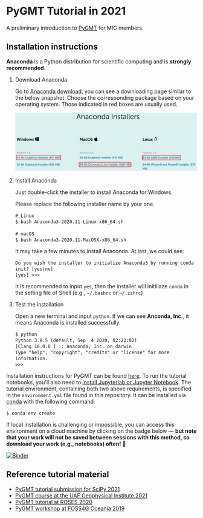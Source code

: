 # PyGMT Tutorial in 2021

A preliminary introduction to [PyGMT](https://www.pygmt.org/) for MIG members.

## Installation instructions

**Anaconda** is a Python distribution for scientific computing and is **strongly
recommended**.

1.  Download Anaconda

    Go to [Anaconda download](https://www.anaconda.com/products/individual#Downloads),
    you can see a downloading page similar to the below snapshot. Choose the corresponding
    package based on your operating system. Those indicated in red boxes are usually
    used.

    ![Download Anaconda](anaconda-download.png)

2.  Install Anaconda

    Just double-click the installer to install Anaconda for Windows.

    Please replace the following installer name by your one.
    ```
    # Linux
    $ bash Anaconda3-2020.11-Linux-x86_64.sh

    # macOS
    $ bash Anaconda3-2020.11-MacOSX-x86_64.sh
    ```

    It may take a few minutes to install Anaconda. At last, we could see:
    ```
    Do you wish the installer to initialize Anaconda3 by running conda init? [yes|no]
    [yes] >>>
    ```
    It is recommended to input `yes`, then the installer will initiliaze `conda`
    in the setting file of Shell (e.g., `~/.bashrc` or `~/.zshrc`)

3.  Test the installation

    Open a new terminal and input `python`. If we can see **Anconda, Inc.**, it
    means Anaconda is installed successfully.

    ```
    $ python
    Python 3.8.5 (default, Sep  4 2020, 02:22:02)
    [Clang 10.0.0 ] :: Anaconda, Inc. on darwin
    Type "help", "copyright", "credits" or "license" for more information.
    >>>
    ```

Installation instructions for PyGMT can be found
[here](https://www.pygmt.org/latest/install.html). To run the tutorial
notebooks, you'll also need to
[install Jupyterlab or Jupyter Notebook](https://jupyter.org/install).
The tutorial environment, containing both two above requirements, is specified
in the `environment.yml` file found in this repository. It can be installed via
[conda](https://docs.conda.io/en/latest/) with the following command:
```
$ conda env create
```

If local installation is challenging or impossible, you can access this environment
on a cloud machine by clicking on the badge below — **but note that your work will
not be saved between sessions with this method, so download your work (e.g.,
notebooks) often!** 🚨

[![Binder](https://binder.pangeo.io/badge_logo.svg)](https://binder.pangeo.io/v2/gh/MIGG-NTU/PyGMT2021/master)

## Reference tutorial material

- [PyGMT tutorial submission for SciPy 2021](https://github.com/GenericMappingTools/scipy2021)
- [PyGMT course at the UAF Geophysical Institute 2021](https://github.com/liamtoney/gi-pygmt-2021)
- [PyGMT tutorial at ROSES 2020](https://github.com/fdannemanndugick/roses2020/tree/master/unit08)
- [PyGMT workshop at FOSS4G Oceania 2019](https://github.com/GenericMappingTools/foss4g2019oceania)
